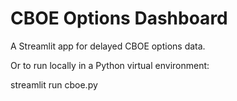 # CBOE Options Dashboard
A Streamlit app for delayed CBOE options data.

<!-- Run in the cloud: https://deeleeramone-cboedashboard-cboe-a2lpit.streamlit.app/ -->

Or to run locally in a Python virtual environment:

streamlit run cboe.py
